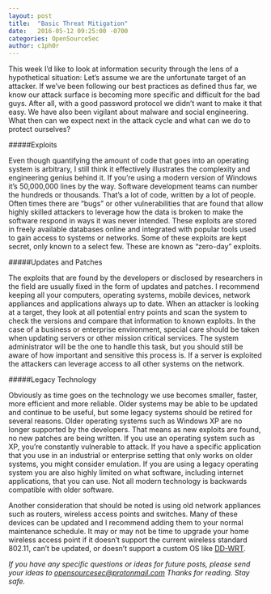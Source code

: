 ```yaml
---
layout: post
title:  "Basic Threat Mitigation"
date:   2016-05-12 09:25:00 -0700
categories: OpenSourceSec
author: c1ph0r
---
```

This week I’d like to look at information security through the lens of a hypothetical situation: Let’s assume we are the unfortunate target of an attacker. If we’ve been following our best practices as defined thus far, we know our attack surface is becoming more specific and difficult for the bad guys. After all, with a good password protocol we didn’t want to make it that easy. We have also been vigilant about malware and social engineering. What then can we expect next in the attack cycle and what can we do to protect ourselves?

#####Exploits

Even though quantifying the amount of code that goes into an operating system is arbitrary, I still think it effectively illustrates the complexity and engineering genius behind it. If you’re using a modern version of Windows it’s 50,000,000 lines by the way. Software development teams can number the hundreds or thousands. That’s a lot of code, written by a lot of people. Often times there are “bugs” or other vulnerabilities that are found that allow highly skilled attackers to leverage how the data is broken to make the software respond in ways it was never intended. These exploits are stored in freely available databases online and integrated with popular tools used to gain access to systems or networks. Some of these exploits are kept secret, only known to a select few. These are known as “zero-day” exploits.

#####Updates and Patches

The exploits that are found by the developers or disclosed by researchers in the field are usually fixed in the form of updates and patches. I recommend keeping all your computers, operating systems, mobile devices, network appliances and applications always up to date. When an attacker is looking at a target, they look at all potential entry points and scan the system to check the versions and compare that information to known exploits. In the case of a business or enterprise environment, special care should be taken when updating servers or other mission critical services. The system administrator will be the one to handle this task, but you should still be aware of how important and sensitive this process is. If a server is exploited the attackers can leverage access to all other systems on the network.

#####Legacy Technology

Obviously as time goes on the technology we use becomes smaller, faster, more efficient and more reliable. Older systems may be able to be updated and continue to be useful, but some legacy systems should be retired for several reasons. Older operating systems such as Windows XP are no longer supported by the developers. That means as new exploits are found, no new patches are being written. If you use an operating system such as XP, you’re constantly vulnerable to attack. If you have a specific application that you use in an industrial or enterprise setting that only works on older systems, you might consider emulation. If you are using a legacy operating system you are also highly limited on what software, including internet applications, that you can use. Not all modern technology is backwards compatible with older software.

Another consideration that should be noted is using old network appliances such as routers, wireless access points and switches. Many of these devices can be updated and I recommend adding them to your normal maintenance schedule. It may or may not be time to upgrade your home wireless access point if it doesn’t support the current wireless standard 802.11, can’t be updated, or doesn’t support a custom OS like [DD-WRT](https://www.dd-wrt.com/).


*If you have any specific questions or ideas for future posts, please send your ideas to opensourcesec@protonmail.com*
*Thanks for reading. Stay safe.*
